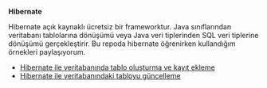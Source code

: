 **Hibernate**

Hibernate açık kaynaklı ücretsiz bir frameworktur. Java sınıflarından veritabanı tablolarına dönüşümü veya Java veri tiplerinden SQL veri tiplerine dönüşümü gerçekleştirir. Bu repoda hibernate öğrenirken kullandığım örnekleri paylaşıyorum.

- [Hibernate ile veritabanında tablo oluşturma ve kayıt ekleme](https://github.com/hanifekurnaz/hibernate/tree/master/HibernateKullanimi_001)
- [Hibernate ile veritabanındaki tabloyu güncelleme](https://github.com/hanifekurnaz/hibernate/tree/master/HibernateKullanimi_002)
